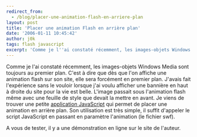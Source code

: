 ```yaml
---
redirect_from:
  - /blog/placer-une-animation-flash-en-arriere-plan
layout: post
title: 'Placer une animation Flash en arrière plan'
date: '2006-01-11 10:45:42'
author: j0k
tags: flash javascript
excerpt: 'Comme je l''ai constaté récemment, les images-objets Windows Media sont toujours au premier plan. C''est à dire que dès que l''on affiche une animation flash sur son site, elle sera forcément en premier plan. J''avais fait l''expérience sans le vouloir lorsque j''ai voulu afficher une bannière en haut à droite du site pour la vie est belle. L''image passait sous l''animation flash      ...'
---
```


Comme je l'ai constaté récemment, les images-objets Windows Media sont toujours au premier plan. C'est à dire que dès que l'on affiche une animation flash sur son site, elle sera forcément en premier plan. J'avais fait l'expérience sans le vouloir lorsque j'ai voulu afficher une bannière en haut à droite du site pour la vie est belle. L'image passait sous l'animation flash même avec une feuille de style que devait la mettre en avant.
Je viens de trouver une petite [application JavaScript](http://particletree.com/features/using-flash-as-an-animation-underlayer/) qui permet de placer une animation en arrière plan. Son utilisation est très simple, il suffit d'appeler le script JavaScript en passant en paramètre l'animation (le fichier swf).

A vous de tester, il y a une démonstration en ligne sur le site de l'auteur.

